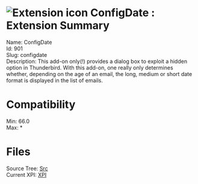 # ![Extension icon](https://addons.thunderbird.net/user-media/addon_icons/0/901-64.png?modified=c1989425) ConfigDate : Extension Summary

Name: ConfigDate  
Id: 901  
Slug: configdate  
Description: This add-on only(!) provides a dialog box to exploit a hidden option in Thunderbird. With this add-on, one really only determines whether, depending on the age of an email, the long, medium or short date format is displayed in the list of emails.
  

# Compatibility
Min: 66.0  
Max: *  

# Files

Source Tree: [Src](C:/Dev/Thunderbird/ThunderKdB/xall/x68/901-configdate/src)  
Current XPI: [XPI](C:/Dev/Thunderbird/ThunderKdB/xall/x68/901-configdate/xpi)  



